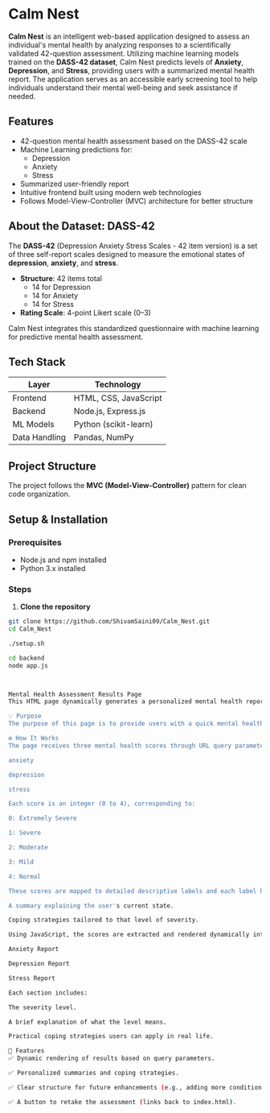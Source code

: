 # Calm Nest

**Calm Nest** is an intelligent web-based application designed to assess an individual's mental health by analyzing responses to a scientifically validated 42-question assessment. Utilizing machine learning models trained on the **DASS-42 dataset**, Calm Nest predicts levels of **Anxiety**, **Depression**, and **Stress**, providing users with a summarized mental health report. The application serves as an accessible early screening tool to help individuals understand their mental well-being and seek assistance if needed.

## Features

- 42-question mental health assessment based on the DASS-42 scale  
- Machine Learning predictions for:
  - Depression
  - Anxiety
  - Stress  
- Summarized user-friendly report  
- Intuitive frontend built using modern web technologies  
- Follows Model-View-Controller (MVC) architecture for better structure  

## About the Dataset: DASS-42

The **DASS-42** (Depression Anxiety Stress Scales - 42 item version) is a set of three self-report scales designed to measure the emotional states of **depression**, **anxiety**, and **stress**.

- **Structure**: 42 items total  
  - 14 for Depression  
  - 14 for Anxiety  
  - 14 for Stress  
- **Rating Scale**: 4-point Likert scale (0–3)

Calm Nest integrates this standardized questionnaire with machine learning for predictive mental health assessment.

## Tech Stack

| Layer         | Technology             |
|---------------|------------------------|
| Frontend      | HTML, CSS, JavaScript  |
| Backend       | Node.js, Express.js    |
| ML Models     | Python (scikit-learn)  |
| Data Handling | Pandas, NumPy          |

## Project Structure

The project follows the **MVC (Model-View-Controller)** pattern for clean code organization.

## Setup & Installation

### Prerequisites

- Node.js and npm installed  
- Python 3.x installed

### Steps

1. **Clone the repository**

```bash
git clone https://github.com/ShivamSaini09/Calm_Nest.git
cd Calm_Nest

./setup.sh

cd backend
node app.js



Mental Health Assessment Results Page
This HTML page dynamically generates a personalized mental health report based on a user's anxiety, depression, and stress levels. These levels are assessed using predefined values passed via URL parameters.

💡 Purpose
The purpose of this page is to provide users with a quick mental health overview and actionable coping strategies based on their responses in a prior assessment. It helps users better understand their current emotional state and suggests practical steps for self-care or professional support.

⚙️ How It Works
The page receives three mental health scores through URL query parameters:

anxiety

depression

stress

Each score is an integer (0 to 4), corresponding to:

0: Extremely Severe

1: Severe

2: Moderate

3: Mild

4: Normal

These scores are mapped to detailed descriptive labels and each label has:

A summary explaining the user's current state.

Coping strategies tailored to that level of severity.

Using JavaScript, the scores are extracted and rendered dynamically into three sections:

Anxiety Report

Depression Report

Stress Report

Each section includes:

The severity level.

A brief explanation of what the level means.

Practical coping strategies users can apply in real life.

🧩 Features
✅ Dynamic rendering of results based on query parameters.

✅ Personalized summaries and coping strategies.

✅ Clear structure for future enhancements (e.g., adding more conditions or user input validation).

✅ A button to retake the assessment (links back to index.html).